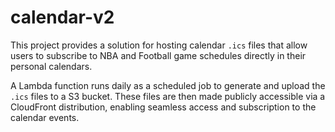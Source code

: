 # calendar-v2

This project provides a solution for hosting calendar `.ics` files that allow users to subscribe to NBA and Football game schedules directly in their personal calendars.

A Lambda function runs daily as a scheduled job to generate and upload the `.ics` files to a S3 bucket. These files are then made publicly accessible via a CloudFront distribution, enabling seamless access and subscription to the calendar events.
